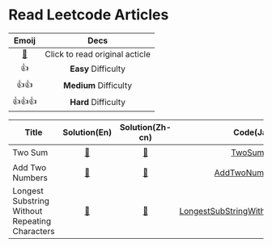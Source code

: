# Read Leetcode Articles

Emoij|Decs
:--:|:--:
[:link:](https://leetcode.com/problemset/all/)|Click to read original acticle
:+1:|**Easy** Difficulty
:+1::+1:|**Medium** Difficulty
:+1::+1::+1:|**Hard** Difficulty


Title|Solution(En)|Solution(Zh-cn)|Code(Java)|Code(Python)|Difficulty
--|:--:|:--:|:--:|:--:|--
Two Sum|[:link:](https://leetcode.com/articles/two-sum/)|[:link:](https://leetcode-cn.com/articles/two-sum/)|[TwoSum.java](./two_sum/TwoSum.java)|[TwoSum.py](./two_sum/TwoSum.py)|:+1:
Add Two Numbers|[:link:](https://leetcode.com/articles/add-two-numbers/)|[:link:](https://leetcode-cn.com/articles/add-two-numbers/)|[AddTwoNumbers.java](./add_two_numbers/AddTwoNumbers.java)|[AddTwoNumbers.py](./add_two_numbers/AddTwoNumbers.py)|:+1::+1:
Longest Substring Without Repeating Characters|[:link:](https://leetcode.com/articles/longest-substring-without-repeating-characters/)|[:link:](https://leetcode-cn.com/articles/longest-substring-without-repeating-characters/)|[LongestSubStringWithoutRepeating.java](./longest_substring_without_repeating/LongestSubStringWithoutRepeating.java)||:+1::+1:
